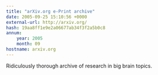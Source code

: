 ```yaml
---
title: "arXiv.org e-Print archive"
date: 2005-09-25 15:10:56 +0000
external-url: http://arxiv.org/
hash: 19aa8ff1e9e2a06677ab34f3f2a5b0c8
annum:
    year: 2005
    month: 09
hostname: arxiv.org
---
```


Ridiculously thorough archive of research in big brain topics.
